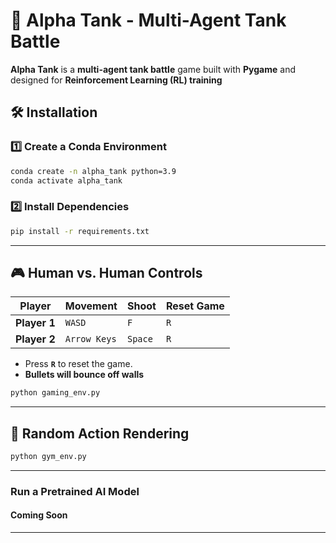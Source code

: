 # **🚀 Alpha Tank - Multi-Agent Tank Battle**
**Alpha Tank** is a **multi-agent tank battle** game built with **Pygame** and designed for **Reinforcement Learning (RL) training**

## **🛠 Installation**
### **1️⃣ Create a Conda Environment**
```bash
conda create -n alpha_tank python=3.9
conda activate alpha_tank
```

### **2️⃣ Install Dependencies**
```bash
pip install -r requirements.txt
```

---

## **🎮 Human vs. Human Controls**
| **Player** | **Movement** | **Shoot** | **Reset Game** |
|-----------|------------|---------|--------------|
| **Player 1** | `WASD` | `F` | `R` |
| **Player 2** | `Arrow Keys` | `Space` | `R` |

- Press **`R`** to reset the game.
- **Bullets will bounce off walls**

```python
python gaming_env.py
```
---

## **🤖 Random Action Rendering**
```python
python gym_env.py
```

---
### **Run a Pretrained AI Model**
#### Coming Soon
---
